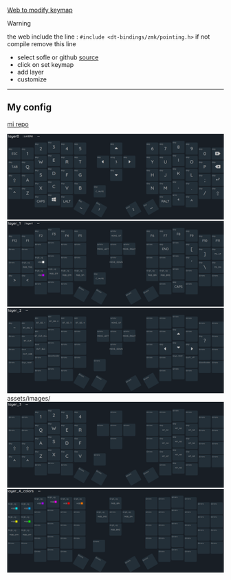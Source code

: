  [Web to modify keymap](https://nickcoutsos.github.io/keymap-editor/)
>[!Warning]
>the web include the line :
> `#include <dt-bindings/zmk/pointing.h>`
> if not compile remove this line
> 
- select sofle or github [source](https://github.com/a741725193/zmk-sofle)
- click on set keymap 
- add layer 
- customize

--- 
## My config

[mi repo](https://github.com/v4lv3rd3/zmk-config)

![](assets/images/Layer0.png "Layer 0")
![](assets/images/Layer1.png "Layer 1")
![](assets/images/Layer2.png "Layer 2")
assets/images/![](assets/images/Layer3.png "Layer 3")
![](assets/images/Layer4.png "Layer 4")
